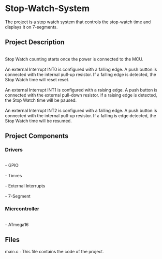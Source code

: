 <h1>Stop-Watch-System</h1>
  <p>The project is a stop watch system that controls the stop-watch time and displays it on 7-segments.</p>
  <h2>Project Description</h2>
    <p>
     <br>Stop Watch counting starts once the power is connected to the MCU.</br>
     <br>An external Interrupt INT0 is configured with a falling edge. A push button is connected with the internal pull-up resistor. If a falling edge is detected, the          Stop Watch time will reset reset.
     </br>
     <br>An external Interrupt INT1 is configured with a raising edge. A push button is connected with the external pull-down resistor. If a raising edge is detected,            the Stop Watch time will be paused.
     </br>
     <br>An external Interrupt INT2 is configured with a falling edge. A push button is connected with the internal pull-up resistor. If a falling is edge detected, the          Stop Watch time will be resumed.
     </br>
    </p>
  <h2>Project Components</h2>
    <h3>Drivers</h3>
      <p>
       <br>- GPIO</br>
       <br>- Timres</br>
       <br>- External Interrupts</br>
       <br>- 7-Segment</br>
      </p>
    <h3>Micrcontroller</h3>
      <p>
       <br>- ATmega16</br>
      </p>
  <h2>Files</h2>
    <p>main.c : This file contains the code of the project.</p>

